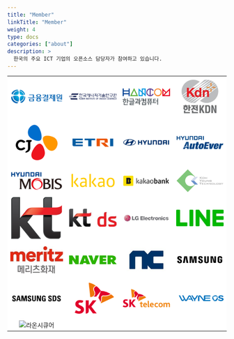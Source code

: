 ```yaml
---
title: "Member"
linkTitle: "Member"
weight: 4
type: docs
categories: ["about"]
description: >
  한국의 주요 ICT 기업의 오픈소스 담당자가 참여하고 있습니다.
---
```

<style>
td {
  background-color: #FFFFFF;
}
</style>
 <table>
    <tr>
        <td align=center valign=middle><img src="../../images/content/about/logo/financial.png" alt="금융결제원" width=400px></td>
        <td align=center valign=middle><img src="../../images/content/about/logo/kier.png" alt="한국에너지기연구원" width=400px></td>
        <td align=center valign=middle><img src="../../images/content/about/logo/hancom.png" alt="한글과컴퓨터" width=400px></td>
        <td align=center valign=middle><img src="../../images/content/about/logo/kdn.png" alt="한전KDN" width=400px></td>
    </tr>
     <tr>
        <td align=center valign=middle><img src="../../images/content/about/logo/cj.png" alt="CJ" width=400px></td>
        <td align=center valign=middle><img src="../../images/content/about/logo/etri.png" alt="ETRI" width=400px></td>
        <td align=center valign=middle><img src="../../images/content/about/logo/hd.png" alt="현대" width=400px></td>
        <td align=center valign=middle><img src="../../images/content/about/logo/hd_autoever.png" alt="현대오토에버" width=400px></td>
    </tr>
     <tr>
        <td align=center valign=middle><img src="../../images/content/about/logo/hd_mobis.png" alt="현대모비스" width=400px></td>
        <td align=center valign=middle><img src="../../images/content/about/logo/kakao.png" alt="카카오" width=400px></td>
        <td align=center valign=middle><img src="../../images/content/about/logo/kakaobank.png" alt="카카오뱅크" width=400px></td>
        <td align=center valign=middle><img src="../../images/content/about/logo/kohyoung.png" alt="Koh Young" width=400px></td>
    </tr>
     <tr>
        <td align=center valign=middle><img src="../../images/content/about/logo/kt.png" alt="KT" width=400px></td>
        <td align=center valign=middle><img src="../../images/content/about/logo/ktds.jpg" alt="KT ds" width=400px></td>
        <td align=center valign=middle><img src="../../images/content/about/logo/lge.jpg" alt="LG전자" width=400px></td>
        <td align=center valign=middle><img src="../../images/content/about/logo/line.jpg" alt="LINE" width=400px></td>
    </tr>
     <tr>
        <td align=center valign=middle><img src="../../images/content/about/logo/meritz.jpg" alt="메리츠화재" width=400px></td>
        <td align=center valign=middle><img src="../../images/content/about/logo/naver.png" alt="네이버" width=400px></td>
        <td align=center valign=middle><img src="../../images/content/about/logo/nc.jpg" alt="NC" width=400px></td>
        <td align=center valign=middle><img src="../../images/content/about/logo/samsung.png" alt="삼성" width=400px></td>
    </tr>
     <tr>
        <td align=center valign=middle><img src="../../images/content/about/logo/samsungsds.png" alt="삼성SDS" width=400px></td>
        <td align=center valign=middle><img src="../../images/content/about/logo/sk.png" alt="SK" width=400px></td>
        <td align=center valign=middle><img src="../../images/content/about/logo/skt.png" alt="SKT" width=400px></td>
        <td align=center valign=middle><img src="../../images/content/about/logo/wayne.png" alt="WAYNE OS" width=400px></td>
    </tr>
    <tr>
        <td align=center valign=middle><img src="../../images/content/about/logo/raon.png" alt="라온시큐어" width=400px></td>
        <td align=center valign=middle></td>
        <td align=center valign=middle></td>
        <td align=center valign=middle></td>
    </tr>
</table>
